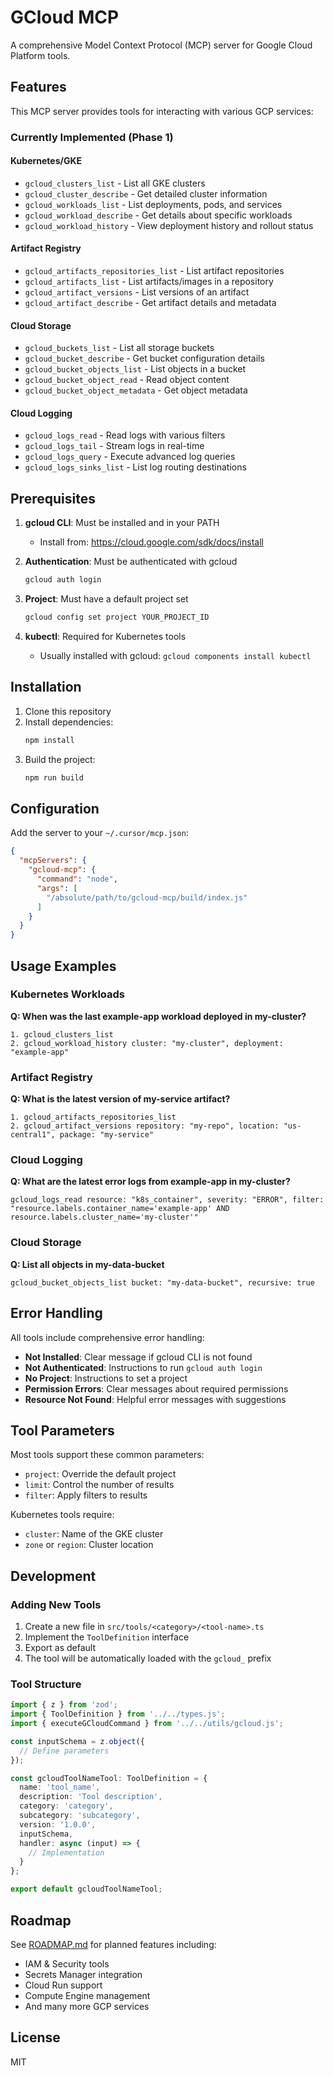 # GCloud MCP

A comprehensive Model Context Protocol (MCP) server for Google Cloud Platform tools.

## Features

This MCP server provides tools for interacting with various GCP services:

### Currently Implemented (Phase 1)

#### Kubernetes/GKE
- `gcloud_clusters_list` - List all GKE clusters
- `gcloud_cluster_describe` - Get detailed cluster information
- `gcloud_workloads_list` - List deployments, pods, and services
- `gcloud_workload_describe` - Get details about specific workloads
- `gcloud_workload_history` - View deployment history and rollout status

#### Artifact Registry
- `gcloud_artifacts_repositories_list` - List artifact repositories
- `gcloud_artifacts_list` - List artifacts/images in a repository
- `gcloud_artifact_versions` - List versions of an artifact
- `gcloud_artifact_describe` - Get artifact details and metadata

#### Cloud Storage
- `gcloud_buckets_list` - List all storage buckets
- `gcloud_bucket_describe` - Get bucket configuration details
- `gcloud_bucket_objects_list` - List objects in a bucket
- `gcloud_bucket_object_read` - Read object content
- `gcloud_bucket_object_metadata` - Get object metadata

#### Cloud Logging
- `gcloud_logs_read` - Read logs with various filters
- `gcloud_logs_tail` - Stream logs in real-time
- `gcloud_logs_query` - Execute advanced log queries
- `gcloud_logs_sinks_list` - List log routing destinations

## Prerequisites

1. **gcloud CLI**: Must be installed and in your PATH
   - Install from: https://cloud.google.com/sdk/docs/install

2. **Authentication**: Must be authenticated with gcloud
   ```bash
   gcloud auth login
   ```

3. **Project**: Must have a default project set
   ```bash
   gcloud config set project YOUR_PROJECT_ID
   ```

4. **kubectl**: Required for Kubernetes tools
   - Usually installed with gcloud: `gcloud components install kubectl`

## Installation

1. Clone this repository
2. Install dependencies:
   ```bash
   npm install
   ```
3. Build the project:
   ```bash
   npm run build
   ```

## Configuration

Add the server to your `~/.cursor/mcp.json`:

```json
{
  "mcpServers": {
    "gcloud-mcp": {
      "command": "node",
      "args": [
        "/absolute/path/to/gcloud-mcp/build/index.js"
      ]
    }
  }
}
```

## Usage Examples

### Kubernetes Workloads

**Q: When was the last example-app workload deployed in my-cluster?**
```
1. gcloud_clusters_list
2. gcloud_workload_history cluster: "my-cluster", deployment: "example-app"
```

### Artifact Registry

**Q: What is the latest version of my-service artifact?**
```
1. gcloud_artifacts_repositories_list
2. gcloud_artifact_versions repository: "my-repo", location: "us-central1", package: "my-service"
```

### Cloud Logging

**Q: What are the latest error logs from example-app in my-cluster?**
```
gcloud_logs_read resource: "k8s_container", severity: "ERROR", filter: "resource.labels.container_name='example-app' AND resource.labels.cluster_name='my-cluster'"
```

### Cloud Storage

**Q: List all objects in my-data-bucket**
```
gcloud_bucket_objects_list bucket: "my-data-bucket", recursive: true
```

## Error Handling

All tools include comprehensive error handling:

- **Not Installed**: Clear message if gcloud CLI is not found
- **Not Authenticated**: Instructions to run `gcloud auth login`
- **No Project**: Instructions to set a project
- **Permission Errors**: Clear messages about required permissions
- **Resource Not Found**: Helpful error messages with suggestions

## Tool Parameters

Most tools support these common parameters:
- `project`: Override the default project
- `limit`: Control the number of results
- `filter`: Apply filters to results

Kubernetes tools require:
- `cluster`: Name of the GKE cluster
- `zone` or `region`: Cluster location

## Development

### Adding New Tools

1. Create a new file in `src/tools/<category>/<tool-name>.ts`
2. Implement the `ToolDefinition` interface
3. Export as default
4. The tool will be automatically loaded with the `gcloud_` prefix

### Tool Structure
```typescript
import { z } from 'zod';
import { ToolDefinition } from '../../types.js';
import { executeGCloudCommand } from '../../utils/gcloud.js';

const inputSchema = z.object({
  // Define parameters
});

const gcloudToolNameTool: ToolDefinition = {
  name: 'tool_name',
  description: 'Tool description',
  category: 'category',
  subcategory: 'subcategory',
  version: '1.0.0',
  inputSchema,
  handler: async (input) => {
    // Implementation
  }
};

export default gcloudToolNameTool;
```

## Roadmap

See [ROADMAP.md](ROADMAP.md) for planned features including:
- IAM & Security tools
- Secrets Manager integration  
- Cloud Run support
- Compute Engine management
- And many more GCP services

## License

MIT